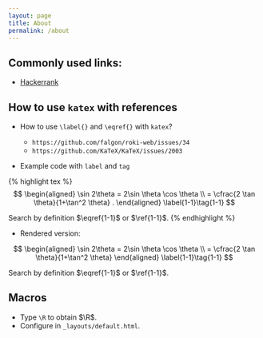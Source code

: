 ```yaml
---
layout: page
title: About
permalink: /about
---
```


## Commonly used links: 

- [Hackerrank](https://www.hackerrank.com/domains/algorithms)


## How to use `katex` with references

- How to use `\label{}` and `\eqref{}` with `katex`?
  * `https://github.com/falgon/roki-web/issues/34`
  * `https://github.com/KaTeX/KaTeX/issues/2003`
 
- Example code with `label` and `tag`

{% highlight tex %}
$$
    \begin{aligned} 
        \sin 2\theta = 2\sin \theta \cos \theta \\ 
                     = \cfrac{2 \tan \theta}{1+\tan^2 \theta} . 
    \end{aligned} \label{1-1}\tag{1-1}
$$

Search by definition $\eqref{1-1}$ or $\ref{1-1}$.
{% endhighlight %}

- Rendered version:

$$
    \begin{aligned} \sin 2\theta = 2\sin \theta \cos \theta \\ = \cfrac{2 \tan \theta}{1+\tan^2 \theta} 
    \end{aligned} \label{1-1}\tag{1-1}
$$

Search by definition $\eqref{1-1}$ or $\ref{1-1}$.

## Macros
- Type `\R` to obtain $\R$. 
- Configure in  `_layouts/default.html`. 



